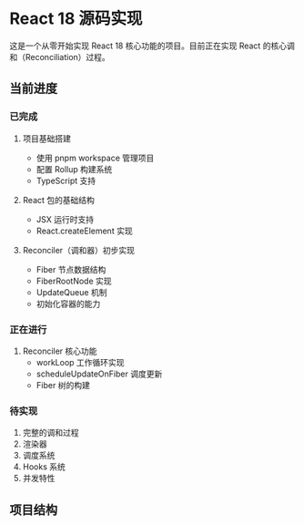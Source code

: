 # React 18 源码实现

这是一个从零开始实现 React 18 核心功能的项目。目前正在实现 React 的核心调和（Reconciliation）过程。

## 当前进度

### 已完成
1. 项目基础搭建
   - 使用 pnpm workspace 管理项目
   - 配置 Rollup 构建系统
   - TypeScript 支持

2. React 包的基础结构
   - JSX 运行时支持
   - React.createElement 实现

3. Reconciler（调和器）初步实现
   - Fiber 节点数据结构
   - FiberRootNode 实现
   - UpdateQueue 机制
   - 初始化容器的能力

### 正在进行
1. Reconciler 核心功能
   - workLoop 工作循环实现
   - scheduleUpdateOnFiber 调度更新
   - Fiber 树的构建

### 待实现
1. 完整的调和过程
2. 渲染器
3. 调度系统
4. Hooks 系统
5. 并发特性

## 项目结构

